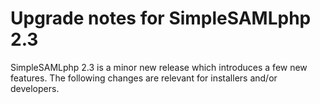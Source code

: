 # Upgrade notes for SimpleSAMLphp 2.3

SimpleSAMLphp 2.3 is a minor new release which introduces a few new features.
The following changes are relevant for installers and/or developers.
